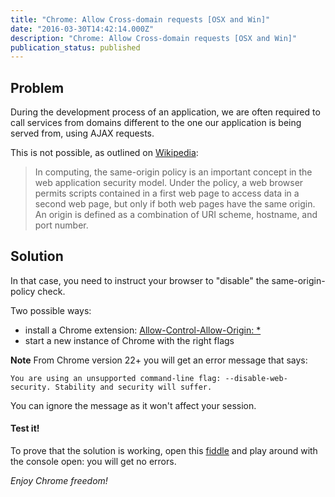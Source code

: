 ```yaml
---
title: "Chrome: Allow Cross-domain requests [OSX and Win]"
date: "2016-03-30T14:42:14.000Z"
description: "Chrome: Allow Cross-domain requests [OSX and Win]"
publication_status: published
---
```


## Problem

During the development process of an application, we are often required to call services from domains different to the one our application is being served from, using AJAX requests.

This is not possible, as outlined on [Wikipedia](https://en.wikipedia.org/wiki/Same-origin_policy):

> In computing, the same-origin policy is an important concept in the web application security model. Under the policy, a web browser permits scripts contained in a first web page to access data in a second web page, but only if both web pages have the same origin. An origin is defined as a combination of URI scheme, hostname, and port number.

## Solution

In that case, you need to instruct your browser to "disable" the same-origin-policy check.

Two possible ways:

- install a Chrome extension: [Allow-Control-Allow-Origin: \*](https://chrome.google.com/webstore/detail/allow-control-allow-origi/nlfbmbojpeacfghkpbjhddihlkkiljbi?hl=en)
- start a new instance of Chrome with the right flags

**Note** From Chrome version 22+ you will get an error message that says:

    You are using an unsupported command-line flag: --disable-web-security. Stability and security will suffer.

You can ignore the message as it won't affect your session.

#### Test it!

To prove that the solution is working, open this [fiddle](http://jsfiddle.net/6WHKQ/24/) and play around with the console open: you will get no errors.

_Enjoy Chrome freedom!_

